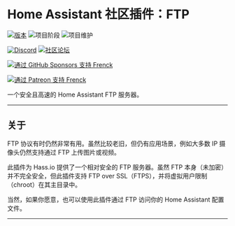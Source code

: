 # Home Assistant 社区插件：FTP

[![版本][release-shield]][release] ![项目阶段][project-stage-shield] ![项目维护][maintenance-shield]

[![Discord][discord-shield]][discord] [![社区论坛][forum-shield]][forum]

[![通过 GitHub Sponsors 支持 Frenck][github-sponsors-shield]][github-sponsors]

[![通过 Patreon 支持 Frenck][patreon-shield]][patreon]

一个安全且高速的 Home Assistant FTP 服务器。

---

## 关于

FTP 协议有时仍然非常有用。虽然比较老旧，但仍有应用场景，例如大多数 IP 摄像头仍然支持通过 FTP 上传图片或视频。

此插件为 Hass.io 提供了一个相对安全的 FTP 服务器。虽然 FTP 本身（未加密）并不完全安全，但此插件支持 FTP over SSL（FTPS），并将虚拟用户限制（chroot）在其主目录中。

当然，如果你愿意，也可以使用此插件通过 FTP 访问你的 Home Assistant 配置文件。

---

[discord-shield]: https://img.shields.io/discord/478094546522079232.svg
[discord]: https://discord.me/hassioaddons
[forum-shield]: https://img.shields.io/badge/community-forum-brightgreen.svg
[forum]: https://community.home-assistant.io/t/home-assistant-community-add-on-ftp/36799?u=frenck
[github-sponsors-shield]: https://frenck.dev/wp-content/uploads/2019/12/github_sponsor.png
[github-sponsors]: https://github.com/sponsors/frenck
[maintenance-shield]: https://img.shields.io/maintenance/yes/2025.svg
[patreon-shield]: https://frenck.dev/wp-content/uploads/2019/12/patreon.png
[patreon]: https://www.patreon.com/frenck
[project-stage-shield]: https://img.shields.io/badge/project%20stage-production%20ready-brightgreen.svg
[release-shield]: https://img.shields.io/badge/version-v5.3.2-blue.svg
[release]: https://github.com/hassio-addons/addon-ftp/tree/v5.3.2
